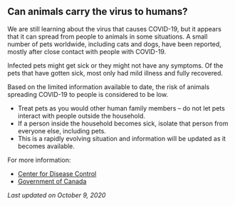 ## Can animals carry the virus to humans?

We are still learning about the virus that causes COVID-19, but it appears that it can spread from people to animals in some situations. A small number of pets worldwide, including cats and dogs, have been reported, mostly after close contact with people with COVID-19.

Infected pets might get sick or they might not have any symptoms. Of the pets that have gotten sick, most only had mild illness and fully recovered.

Based on the limited information available to date, the risk of animals spreading COVID-19 to people is considered to be low.

- Treat pets as you would other human family members – do not let pets interact with people outside the household.
- If a person inside the household becomes sick, isolate that person from everyone else, including pets.
- This is a rapidly evolving situation and information will be updated as it becomes available.

For more information: 

- [Center for Disease Control](https://www.cdc.gov/coronavirus/2019-ncov/daily-life-coping/pets.html)
- [Government of Canada](https://www.canada.ca/en/public-health/services/diseases/2019-novel-coronavirus-infection/prevention-risks/animals-covid-19.html)

_Last updated on October 9, 2020_
